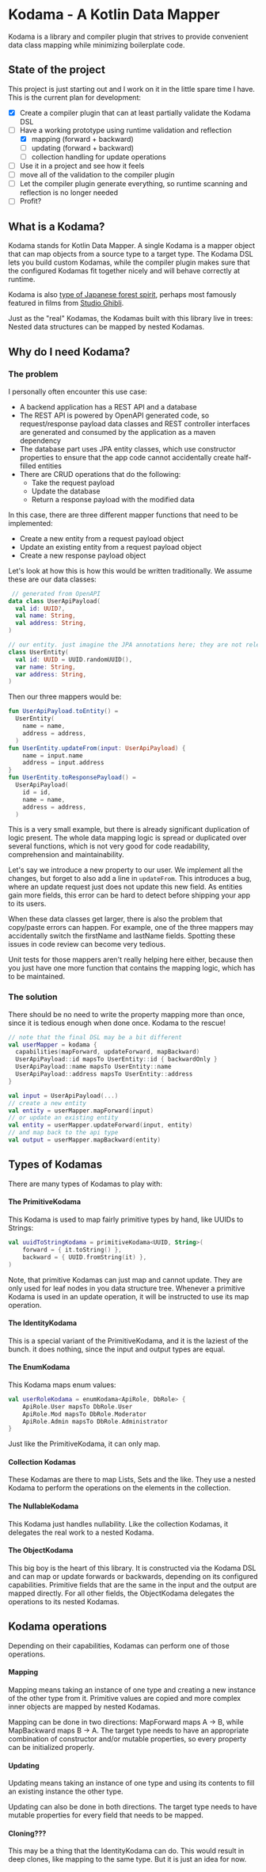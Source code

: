 # Kodama - A Kotlin Data Mapper
Kodama is a library and compiler plugin that strives to provide convenient data class mapping while minimizing boilerplate code.

## State of the project
This project is just starting out and I work on it in the little spare time I have. This is the current plan for development:
- [x] Create a compiler plugin that can at least partially validate the Kodama DSL
- [ ] Have a working prototype using runtime validation and reflection
  - [x] mapping (forward + backward)
  - [ ] updating (forward + backward)
  - [ ] collection handling for update operations
- [ ] Use it in a project and see how it feels
- [ ] move all of the validation to the compiler plugin
- [ ] Let the compiler plugin generate everything, so runtime scanning and reflection is no longer needed
- [ ] Profit?

## What is a Kodama?
Kodama stands for Kotlin Data Mapper. A single Kodama is a mapper object that can map objects from a source type to a target type. The Kodama DSL lets you build custom Kodamas, while the compiler plugin makes sure that the configured Kodamas fit together nicely and will behave correctly at runtime.

Kodama is also [type of Japanese forest spirit](https://en.wikipedia.org/wiki/Kodama_(spirit)), perhaps most famously featured in films from [Studio Ghibli](https://ghibli.fandom.com/wiki/Kodama).

Just as the "real" Kodamas, the Kodamas built with this library live in trees: Nested data structures can be mapped by nested Kodamas.

## Why do I need Kodama?
### The problem
I personally often encounter this use case:
- A backend application has a REST API and a database
- The REST API is powered by OpenAPI generated code, so request/response payload data classes and REST controller interfaces are generated and consumed by the application as a maven dependency
- The database part uses JPA entity classes, which use constructor properties to ensure that the app code cannot accidentally create half-filled entities
- There are CRUD operations that do the following:
  - Take the request payload
  - Update the database
  - Return a response payload with the modified data

In this case, there are three different mapper functions that need to be implemented:
- Create a new entity from a request payload object
- Update an existing entity from a request payload object
- Create a new response payload object

Let's look at how this is how this would be written traditionally. We assume these are our data classes:
```kotlin
 // generated from OpenAPI
data class UserApiPayload(
  val id: UUID?,
  val name: String,
  val address: String,
)

// our entity. just imagine the JPA annotations here; they are not relevant to the example
class UserEntity(
  val id: UUID = UUID.randomUUID(),
  var name: String,
  var address: String,
)
```

Then our three mappers would be:
```kotlin
fun UserApiPayload.toEntity() =
  UserEntity(
    name = name,
    address = address,
  )
fun UserEntity.updateFrom(input: UserApiPayload) {
    name = input.name
    address = input.address
}
fun UserEntity.toResponsePayload() =
  UserApiPayload(
    id = id,
    name = name,
    address = address,
  )
```

This is a very small example, but there is already significant duplication of logic present. The whole data mapping logic is spread or duplicated over several functions, which is not very good for code readability, comprehension and maintainability. 

Let's say we introduce a new property to our user. We implement all the changes, but forget to also add a line in `updateFrom`. This introduces a bug, where an update request just does not update this new field. As entities gain more fields, this error can be hard to detect before shipping your app to its users.

When these data classes get larger, there is also the problem that copy/paste errors can happen. For example, one of the three mappers may accidentally switch the firstName and lastName fields. Spotting these issues in code review can become very tedious.

Unit tests for those mappers aren't really helping here either, because then you just have one more function that contains the mapping logic, which has to be maintained.

### The solution
There should be no need to write the property mapping more than once, since it is tedious enough when done once. Kodama to the rescue!
```kotlin
// note that the final DSL may be a bit different
val userMapper = kodama {
  capabilities(mapForward, updateForward, mapBackward)
  UserApiPayload::id mapsTo UserEntity::id { backwardOnly }
  UserApiPayload::name mapsTo UserEntity::name
  UserApiPayload::address mapsTo UserEntity::address
}

val input = UserApiPayload(...)
// create a new entity
val entity = userMapper.mapForward(input)
// or update an existing entity
val entity = userMapper.updateForward(input, entity)
// and map back to the api type
val output = userMapper.mapBackward(entity)
```

## Types of Kodamas
There are many types of Kodamas to play with:

#### The PrimitiveKodama
This Kodama is used to map fairly primitive types by hand, like UUIDs to Strings:
```kotlin
val uuidToStringKodama = primitiveKodama<UUID, String>(
    forward = { it.toString() },
    backward = { UUID.fromString(it) },
)
```
Note, that primitive Kodamas can just map and cannot update. They are only used for leaf nodes in you data structure tree. Whenever a primitive Kodama is used in an update operation, it will be instructed to use its map operation.

#### The IdentityKodama
This is a special variant of the PrimitiveKodama, and it is the laziest of the bunch. it does nothing, since the input and output types are equal.

#### The EnumKodama
This Kodama maps enum values:
```kotlin
val userRoleKodama = enumKodama<ApiRole, DbRole> {
    ApiRole.User mapsTo DbRole.User
    ApiRole.Mod mapsTo DbRole.Moderator
    ApiRole.Admin mapsTo DbRole.Administrator
}
```
Just like the PrimitiveKodama, it can only map.

#### Collection Kodamas
These Kodamas are there to map Lists, Sets and the like. They use a nested Kodama to perform the operations on the elements in the collection.

#### The NullableKodama
This Kodama just handles nullability. Like the collection Kodamas, it delegates the real work to a nested Kodama.

#### The ObjectKodama
This big boy is the heart of this library. It is constructed via the Kodama DSL and can map or update forwards or backwards, depending on its configured capabilities. Primitive fields that are the same in the input and the output are mapped directly. For all other fields, the ObjectKodama delegates the operations to its nested Kodamas.

## Kodama operations
Depending on their capabilities, Kodamas can perform one of those operations.

#### Mapping
Mapping means taking an instance of one type and creating a new instance of the other type from it. Primitive values are copied and more complex inner objects are mapped by nested Kodamas.

Mapping can be done in two directions: MapForward maps A -> B, while MapBackward maps B -> A. The target type needs to have an appropriate combination of constructor and/or mutable properties, so every property can be initialized properly.

#### Updating
Updating means taking an instance of one type and using its contents to fill an existing instance the other type.

Updating can also be done in both directions. The target type needs to have mutable properties for every field that needs to be mapped.

#### Cloning???
This may be a thing that the IdentityKodama can do. This would result in deep clones, like mapping to the same type. But it is just an idea for now.

